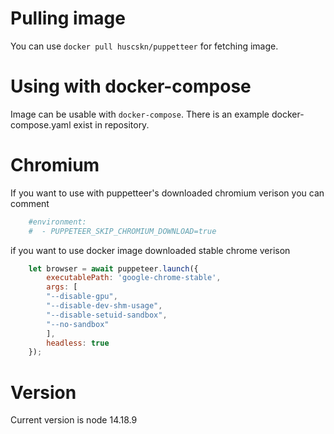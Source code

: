 # Pulling image
You can use ```docker pull huscskn/puppetteer``` for fetching image.

# Using with docker-compose
Image can be usable with ```docker-compose```. There is an example docker-compose.yaml exist in repository.

# Chromium

If you want to use with puppetteer's downloaded chromium verison you can comment 

```yaml
    #environment:
    #  - PUPPETEER_SKIP_CHROMIUM_DOWNLOAD=true
```

if you want to use docker image downloaded stable chrome verison 

```js
    let browser = await puppeteer.launch({
        executablePath: 'google-chrome-stable',
        args: [
        "--disable-gpu",
        "--disable-dev-shm-usage",
        "--disable-setuid-sandbox",
        "--no-sandbox"
        ],
        headless: true
    });
```

# Version

Current version is node 14.18.9